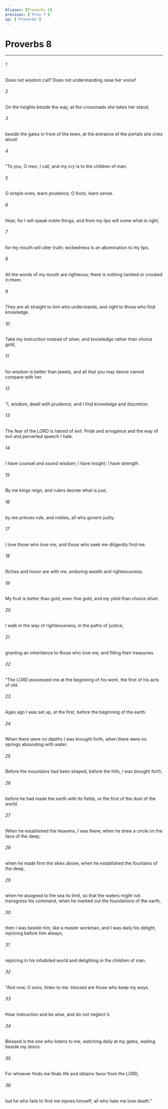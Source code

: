 ```yaml
---
Aliases: [Proverbs 8]
previous: ['Prov 7']
up: ['Proverbs']
---
```

# Proverbs 8

***

 

###### 1 
Does not wisdom call? 
 Does not understanding raise her voice? 
 
 

###### 2 
On the heights beside the way, 
 at the crossroads she takes her stand; 
 
 

###### 3 
beside the gates in front of the town, 
 at the entrance of the portals she cries aloud: 
 
 

###### 4 
"To you, O men, I call, 
 and my cry is to the children of man. 
 
 

###### 5 
O simple ones, learn prudence; 
 O fools, learn sense. 
 
 

###### 6 
Hear, for I will speak noble things, 
 and from my lips will come what is right, 
 
 

###### 7 
for my mouth will utter truth; 
 wickedness is an abomination to my lips. 
 
 

###### 8 
All the words of my mouth are righteous; 
 there is nothing twisted or crooked in them. 
 
 

###### 9 
They are all straight to him who understands, 
 and right to those who find knowledge. 
 
 

###### 10 
Take my instruction instead of silver, 
 and knowledge rather than choice gold, 
 
 

###### 11 
for wisdom is better than jewels, 
 and all that you may desire cannot compare with her.
 
 

###### 12 
"I, wisdom, dwell with prudence, 
 and I find knowledge and discretion. 
 
 

###### 13 
The fear of the LORD is hatred of evil. 
 Pride and arrogance and the way of evil 
 and perverted speech I hate. 
 
 

###### 14 
I have counsel and sound wisdom; 
 I have insight; I have strength. 
 
 

###### 15 
By me kings reign, 
 and rulers decree what is just; 
 
 

###### 16 
by me princes rule, 
 and nobles, all who govern justly. 
 
 

###### 17 
I love those who love me, 
 and those who seek me diligently find me. 
 
 

###### 18 
Riches and honor are with me, 
 enduring wealth and righteousness. 
 
 

###### 19 
My fruit is better than gold, even fine gold, 
 and my yield than choice silver. 
 
 

###### 20 
I walk in the way of righteousness, 
 in the paths of justice, 
 
 

###### 21 
granting an inheritance to those who love me, 
 and filling their treasuries.
 
 

###### 22 
"The LORD possessed me at the beginning of his work, 
 the first of his acts of old. 
 
 

###### 23 
Ages ago I was set up, 
 at the first, before the beginning of the earth. 
 
 

###### 24 
When there were no depths I was brought forth, 
 when there were no springs abounding with water. 
 
 

###### 25 
Before the mountains had been shaped, 
 before the hills, I was brought forth, 
 
 

###### 26 
before he had made the earth with its fields, 
 or the first of the dust of the world. 
 
 

###### 27 
When he established the heavens, I was there; 
 when he drew a circle on the face of the deep, 
 
 

###### 28 
when he made firm the skies above, 
 when he established the fountains of the deep, 
 
 

###### 29 
when he assigned to the sea its limit, 
 so that the waters might not transgress his command, 
 when he marked out the foundations of the earth, 
 
 

###### 30 
then I was beside him, like a master workman, 
 and I was daily his delight, 
 rejoicing before him always, 
 
 

###### 31 
rejoicing in his inhabited world 
 and delighting in the children of man.
 
 

###### 32 
"And now, O sons, listen to me: 
 blessed are those who keep my ways. 
 
 

###### 33 
Hear instruction and be wise, 
 and do not neglect it. 
 
 

###### 34 
Blessed is the one who listens to me, 
 watching daily at my gates, 
 waiting beside my doors. 
 
 

###### 35 
For whoever finds me finds life 
 and obtains favor from the LORD, 
 
 

###### 36 
but he who fails to find me injures himself; 
 all who hate me love death."
 
